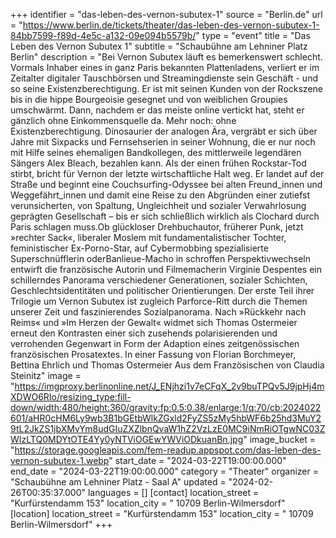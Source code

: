 +++
identifier = "das-leben-des-vernon-subutex-1"
source = "Berlin.de"
url = "https://www.berlin.de/tickets/theater/das-leben-des-vernon-subutex-1-84bb7599-f89d-4e5c-a132-09e094b5579b/"
type = "event"
title = "Das Leben des Vernon Subutex 1"
subtitle = "Schaubühne am Lehniner Platz Berlin"
description = "Bei Vernon Subutex läuft es bemerkenswert schlecht. Vormals Inhaber eines in ganz Paris bekannten Plattenladens, verliert er im Zeitalter digitaler Tauschbörsen und Streamingdienste sein Geschäft - und so seine Existenzberechtigung.
Er ist mit seinen Kunden von der Rockszene bis in die hippe Bourgeoisie gesegnet und von weiblichen Groupies umschwärmt. Dann, nachdem er das meiste online vertickt hat, steht er  gänzlich ohne Einkommensquelle da. Mehr noch: ohne Existenzberechtigung.  Dinosaurier der analogen Ära, vergräbt er sich über Jahre mit Sixpacks  und Fernsehserien in seiner Wohnung, die er nur noch mit Hilfe seines  ehemaligen Bandkollegen, des mittlerweile legendären Sängers Alex  Bleach, bezahlen kann. Als der einen frühen Rockstar-Tod stirbt, bricht  für Vernon der letzte wirtschaftliche Halt weg. Er landet auf der Straße  und beginnt eine Couchsurfing-Odyssee bei alten Freund_innen und  Weggefährt_innen und damit eine Reise zu den Abgründen einer zutiefst  verunsicherten, von Spaltung, Ungleichheit und sozialer Verwahrlosung  geprägten Gesellschaft – bis er sich schließlich wirklich als Clochard  durch Paris schlagen muss.Ob glückloser Drehbuchautor, früherer  Punk, jetzt »rechter Sack«, liberaler Moslem mit fundamentalistischer  Tochter, feministischer Ex-Porno-Star, auf Cybermobbing spezialisierte  Superschnüfflerin oderBanlieue-Macho in  schroffen Perspektivwechseln entwirft die französische Autorin und  Filmemacherin Virginie Despentes ein schillerndes Panorama verschiedener  Generationen, sozialer Schichten, Geschlechtsidentitäten und  politischer Orientierungen. Der erste Teil ihrer Trilogie um  Vernon Subutex ist zugleich Parforce-Ritt durch die Themen unserer Zeit  und faszinierendes Sozialpanorama. Nach »Rückkehr nach Reims« und »Im  Herzen der Gewalt« widmet sich Thomas Ostermeier erneut den Kontrasten  einer sich zusehends polarisierenden und verrohenden Gegenwart in Form  der Adaption eines zeitgenössischen französischen Prosatextes.
In einer Fassung von Florian Borchmeyer, Bettina Ehrlich und Thomas Ostermeier
Aus dem Französischen von Claudia Steinitz"
image = "https://imgproxy.berlinonline.net/J_ENjhzi1v7eCFqX_2v9buTPQv5J9jpHj4mXDWO6RIo/resizing_type:fill-down/width:480/height:360/gravity:fp:0.5:0.38/enlarge:1/q:70/cb:2024022601/aHR0cHM6Ly9wb3B1bGEtbWlkZGxld2FyZS5zMy5hbWF6b25hd3MuY29tL2JkZS1jbXMvYm8udGIuZXZlbnQvaW1hZ2VzLzE0MC9iNmRiOTgwNC03ZWIzLTQ0MDYtOTE4Yy0yNTViOGEwYWViODkuanBn.jpg"
image_bucket = "https://storage.googleapis.com/fem-readup.appspot.com/das-leben-des-vernon-subutex-1.webp"
start_date = "2024-03-22T19:00:00.000"
end_date = "2024-03-22T19:00:00.000"
category = "Theater"
organizer = "Schaubühne am Lehniner Platz - Saal A"
updated = "2024-02-26T00:35:37.000"
languages = []
[contact]
location_street = "Kurfürstendamm 153"
location_city = " 10709 Berlin-Wilmersdorf"
[location]
location_street = "Kurfürstendamm 153"
location_city = " 10709 Berlin-Wilmersdorf"
+++